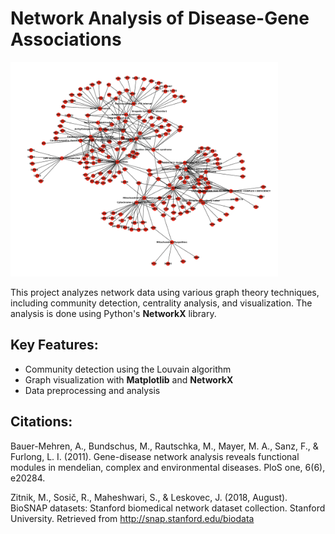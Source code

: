 # Network Analysis of Disease-Gene Associations

<img src="https://github.com/vertebrategenomics/networks/blob/0d19c6dce3db809d2e4e7ed3ae04c0e6f96e5114/community_14.jpg" alt="Network Graph" width="85%" />

This project analyzes network data using various graph theory techniques, including community detection, centrality analysis, and visualization. The analysis is done using Python's **NetworkX** library.

## Key Features:
- Community detection using the Louvain algorithm
- Graph visualization with **Matplotlib** and **NetworkX**
- Data preprocessing and analysis

## Citations:
Bauer-Mehren, A., Bundschus, M., Rautschka, M., Mayer, M. A., Sanz, F., & Furlong, L. I. (2011). Gene-disease network analysis reveals functional modules in mendelian, complex and environmental diseases. PloS one, 6(6), e20284.

Zitnik, M., Sosič, R., Maheshwari, S., & Leskovec, J. (2018, August). BioSNAP datasets: Stanford biomedical network dataset collection. Stanford University. Retrieved from http://snap.stanford.edu/biodata

